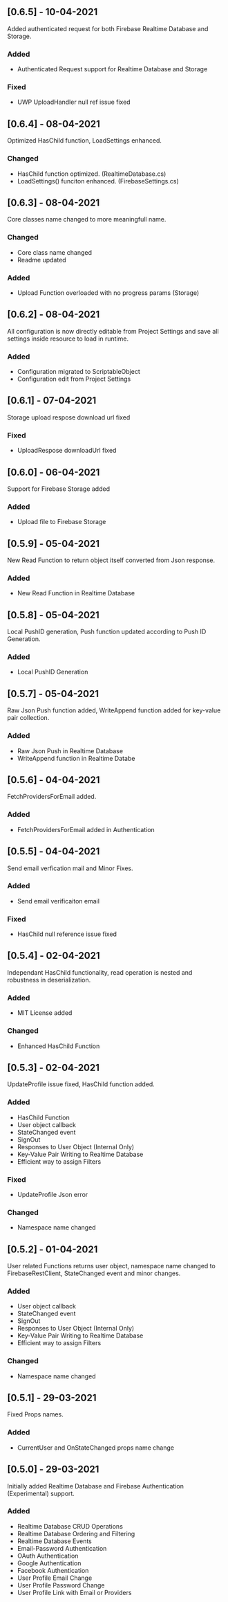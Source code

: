 ## [0.6.5] - 10-04-2021

Added authenticated request for both Firebase Realtime Database and Storage.

### Added 
- Authenticated Request support for Realtime Database and Storage

### Fixed
- UWP UploadHandler null ref issue fixed


## [0.6.4] - 08-04-2021

Optimized HasChild function, LoadSettings enhanced. 

### Changed
- HasChild function optimized. (RealtimeDatabase.cs)
- LoadSettings() funciton enhanced. (FirebaseSettings.cs)

## [0.6.3] - 08-04-2021

Core classes name changed to more meaningfull name. 

### Changed
- Core class name changed
- Readme updated

### Added
- Upload Function overloaded with no progress params (Storage)

## [0.6.2] - 08-04-2021

All configuration is now directly editable from Project Settings and save all settings inside resource to load in runtime. 

### Added
- Configuration migrated to ScriptableObject
- Configuration edit from Project Settings

## [0.6.1] - 07-04-2021

Storage upload respose download url fixed

### Fixed

- UploadRespose downloadUrl fixed

## [0.6.0] - 06-04-2021

Support for Firebase Storage added

### Added

- Upload file to Firebase Storage

## [0.5.9] - 05-04-2021

New Read Function to return object itself converted from Json response.

### Added

- New Read Function in Realtime Database

## [0.5.8] - 05-04-2021

Local PushID generation, Push function updated according to Push ID Generation.

### Added

- Local PushID Generation

## [0.5.7] - 05-04-2021

Raw Json Push function added, WriteAppend function added for key-value pair collection.

### Added

- Raw Json Push in Realtime Database
- WriteAppend function in Realtime Databe

## [0.5.6] - 04-04-2021

FetchProvidersForEmail added.

### Added

- FetchProvidersForEmail added in Authentication

## [0.5.5] - 04-04-2021

Send email verfication mail and Minor Fixes.

### Added

- Send email verificaiton email

### Fixed

- HasChild null reference issue fixed

## [0.5.4] - 02-04-2021

Independant HasChild functionality, read operation is nested and robustness in deserialization.

### Added

- MIT License added

### Changed

- Enhanced HasChild Function

## [0.5.3] - 02-04-2021

UpdateProfile issue fixed, HasChild function added.

### Added

- HasChild Function
- User object callback
- StateChanged event
- SignOut
- Responses to User Object (Internal Only)
- Key-Value Pair Writing to Realtime Database
- Efficient way to assign Filters

### Fixed

- UpdateProfile Json error

### Changed

- Namespace name changed

## [0.5.2] - 01-04-2021

User related Functions returns user object, namespace name changed to FirebaseRestClient, StateChanged event and minor changes.

### Added

- User object callback
- StateChanged event
- SignOut
- Responses to User Object (Internal Only)
- Key-Value Pair Writing to Realtime Database
- Efficient way to assign Filters

### Changed

- Namespace name changed

## [0.5.1] - 29-03-2021

Fixed Props names.

### Added

- CurrentUser and OnStateChanged props name change

## [0.5.0] - 29-03-2021

Initially added Realtime Database and Firebase Authentication (Experimental) support.

### Added

- Realtime Database CRUD Operations
- Realtime Database Ordering and Filtering
- Realtime Database Events
- Email-Password Authentication
- OAuth Authentication
- Google Authentication
- Facebook Authentication
- User Profile Email Change
- User Profile Password Change
- User Profile Link with Email or Providers

